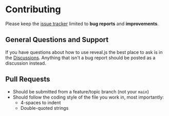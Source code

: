 # Contributing

Please keep the [issue tracker](https://github.com/igwejk/continuous-deployments-the-github-way/issues) limited to **bug reports** and **improvements**.

## General Questions and Support

If you have questions about how to use reveal.js the best place to ask is in the [Discussions](https://github.com/igwejk/continuous-deployments-the-github-way/discussions). Anything that isn't a bug report should be posted as a discussion instead.

## Pull Requests

- Should be submitted from a feature/topic branch (not your `main`)
- Should follow the coding style of the file you work in, most importantly:
  - 4-spaces to indent
  - Double-quoted strings

